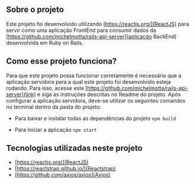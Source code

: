 ## Sobre o projeto

Este projeto foi desenvolvido utilizando [https://reactjs.org/](ReactJS) para servir como uma aplicação FrontEnd para consumir dados da [https://github.com/michelmotta/rails-api-server](aplicação BackEnd) desenvolvida em Ruby on Rails.

## Como esse projeto funciona?

Para que este projeto possa funcionar corretamente é necessário que a aplicação servidora para a qual este projeto foi desenvolvido esteja rodando. Para isso, acesse este [https://github.com/michelmotta/rails-api-server](link) e siga as instruções descritas no Readme do projeto. Após configurar a aplicação servidora, deve-se utilizar os seguintes comandos no terminal dentro da pasta do projeto:

- Para baixar e instalar todas as dependências do projeto
`npm build`

- Para iniciar a aplicação
`npm start`


## Tecnologias utilizadas neste projeto

- [https://reactjs.org/](ReactJS) 
- [https://reactstrap.github.io/](Reactstrap)
- [https://github.com/axios/axios](Axios) 